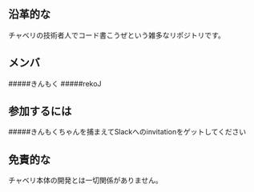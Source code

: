 ## 沿革的な

チャベリの技術者人でコード書こうぜという雑多なリポジトリです。

## メンバ
#####きんもく
#####rekoJ

## 参加するには
#####きんもくちゃんを捕まえてSlackへのinvitationをゲットしてください

## 免責的な

チャベリ本体の開発とは一切関係がありません。
